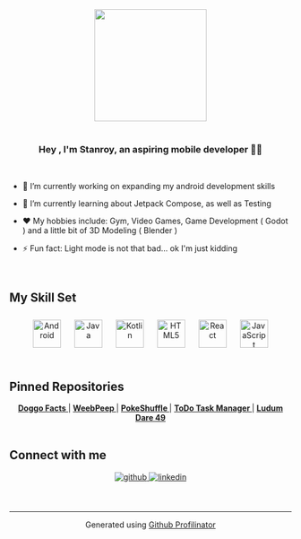 <div align="center">
<img src="https://c.tenor.com/u8Jj7tBu3DMAAAAC/kanye-west-smile.gif" align="center" width="200" />
</div>  
  
  <br/>  

### <div align="center">Hey , I'm Stanroy, an aspiring mobile developer 👨‍💻 </div>  

<br/>  
  

- 🔭 I’m currently working on expanding my android development skills  
  

- 🌱 I’m currently learning about Jetpack Compose, as well as Testing  
  

- ♥️ My hobbies include: Gym, Video Games, Game Development ( Godot ) and a little bit of 3D Modeling ( Blender )  
  

- ⚡ Fun fact: Light mode is not that bad... ok I'm just kidding  
  

<br/>  


## My Skill Set  
<tr><td valign="top" width="100%">

<div align="center">  
<img style="margin: 10px" src="https://profilinator.rishav.dev/skills-assets/android-original-wordmark.svg" alt="Android" height="50" />  
<img style="margin: 10px" src="https://profilinator.rishav.dev/skills-assets/java-original-wordmark.svg" alt="Java" height="50" />  
<img style="margin: 10px" src="https://profilinator.rishav.dev/skills-assets/kotlinlang-icon.svg" alt="Kotlin" height="50" />  
<img style="margin: 10px" src="https://profilinator.rishav.dev/skills-assets/html5-original-wordmark.svg" alt="HTML5" height="50" />  
<img style="margin: 10px" src="https://profilinator.rishav.dev/skills-assets/react-original-wordmark.svg" alt="React" height="50" />  
<img style="margin: 10px" src="https://profilinator.rishav.dev/skills-assets/javascript-original.svg" alt="JavaScript" height="50" />  
</div>




</td></tr>

<br/>  

## Pinned Repositories  
<tr><td valign="top" width="100%">
  
<div align="center">  
  <a href="https://github.com/stanroy/doggo-facts"><b> Doggo Facts</b> </a> |
  <a href="https://github.com/stanroy/weeb-peep"><b> WeebPeep </b> </a> |
  <a href="https://github.com/stanroy/PokeShuffle-Android-App"><b> PokeShuffle </b> </a> |
  <a href="https://github.com/stanroy/todo-task-manager"><b> ToDo Task Manager </b> </a> |
  <a href="https://github.com/stanroy/ld49-spanner-fever"><b> Ludum Dare 49 </b> </a>
  </div>
</td></tr>
  
<br />


## Connect with me  
<div align="center">
<a href="https://github.com/stanroy" target="_blank">
<img src=https://img.shields.io/badge/github-%2324292e.svg?&style=for-the-badge&logo=github&logoColor=white alt=github style="margin-bottom: 5px;" />
</a>
<a href="https://linkedin.com/in/stanroy4" target="_blank">
<img src=https://img.shields.io/badge/linkedin-%231E77B5.svg?&style=for-the-badge&logo=linkedin&logoColor=white alt=linkedin style="margin-bottom: 5px;" />
</a>  
</div>  
  


  

<br/>  


<br />

----
<div align="center">Generated using <a href="https://profilinator.rishav.dev/" target="_blank">Github Profilinator</a></div>

</p>
<!---
stanroy/stanroy is a ✨ special ✨ repository because its `README.md` (this file) appears on your GitHub profile.
You can click the Preview link to take a look at your changes.
--->
